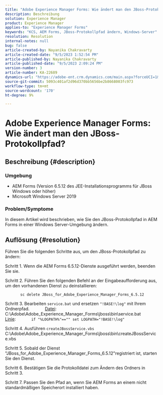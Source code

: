 ```yaml
---
title: "Adobe Experience Manager Forms: Wie ändert man den JBoss-Protokollpfad?"
description: Beschreibung
solution: Experience Manager
product: Experience Manager
applies-to: "Experience Manager Forms"
keywords: "KCS, AEM Forms, JBoss-Protokollpfad ändern, Windows-Server"
resolution: Resolution
internal-notes: null
bug: false
article-created-by: Nayanika Chakravarty
article-created-date: "9/5/2023 1:52:54 PM"
article-published-by: Nayanika Chakravarty
article-published-date: "9/5/2023 2:09:24 PM"
version-number: 3
article-number: KA-22689
dynamics-url: "https://adobe-ent.crm.dynamics.com/main.aspx?forceUCI=1&pagetype=entityrecord&etn=knowledgearticle&id=433d107d-f34b-ee11-be6e-6045bd006c82"
source-git-commit: 5093c401af2d96d370bb5656be2b8668003fc973
workflow-type: tm+mt
source-wordcount: '170'
ht-degree: 9%

---
```


# Adobe Experience Manager Forms: Wie ändert man den JBoss-Protokollpfad?

## Beschreibung {#description}


### Umgebung

- AEM Forms (Version 6.5.12 des JEE-Installationsprogramms für JBoss Windows oder höher)
- Microsoft Windows Server 2019


### Problem/Symptome

In diesem Artikel wird beschrieben, wie Sie den JBoss-Protokollpfad in AEM Forms in einer Windows Server-Umgebung ändern.


## Auflösung {#resolution}


Führen Sie die folgenden Schritte aus, um den JBoss-Protokollpfad zu ändern:

Schritt 1. Wenn die AEM Forms 6.5.12-Dienste ausgeführt werden, beenden Sie sie.

Schritt 2. Führen Sie den folgenden Befehl an der Eingabeaufforderung aus, um den vorhandenen Dienst zu deinstallieren:

`       sc delete JBoss_for_Adobe_Experience_Manager_Forms_6.5.12`

Schritt 3. Bearbeiten `service.bat` und ersetzen `"!BASE!\log"` mit Ihrem Ordnerpfad.
            <u>Datei</u>: C:\Adobe\Adobe_Experience_Manager_Forms\jboss\bin\service.bat
            <u>Linie</u>:
            `if "%LOGPATH%"=="" set LOGPATH="!BASE!\log"`

Schritt 4. Ausführen `createJBossService.vbs`
            C:\Adobe\Adobe_Experience_Manager_Forms\jboss\bin\createJBossService.vbs

Schritt 5. Sobald der Dienst &quot;JBoss_for_Adobe_Experience_Manager_Forms_6.5.12&quot;registriert ist, starten Sie den Dienst.

Schritt 6. Bestätigen Sie die Protokolldatei zum Ändern des Ordners in Schritt 3.

Schritt 7. Passen Sie den Pfad an, wenn Sie AEM Forms an einem nicht standardmäßigen Speicherort installiert haben.
